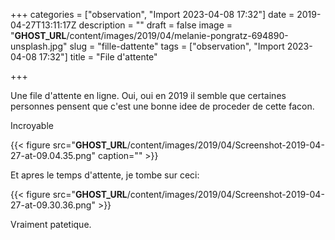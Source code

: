 +++
categories = ["observation", "Import 2023-04-08 17:32"]
date = 2019-04-27T13:11:17Z
description = ""
draft = false
image = "__GHOST_URL__/content/images/2019/04/melanie-pongratz-694890-unsplash.jpg"
slug = "fille-dattente"
tags = ["observation", "Import 2023-04-08 17:32"]
title = "File d'attente"

+++


Une file d'attente en ligne. Oui, oui en 2019 il semble que certaines personnes pensent que c'est une bonne idee de proceder de cette facon.

Incroyable

{{< figure src="__GHOST_URL__/content/images/2019/04/Screenshot-2019-04-27-at-09.04.35.png" caption="" >}}

Et apres le temps d'attente, je tombe sur ceci:

{{< figure src="__GHOST_URL__/content/images/2019/04/Screenshot-2019-04-27-at-09.30.36.png" >}}

Vraiment patetique.

